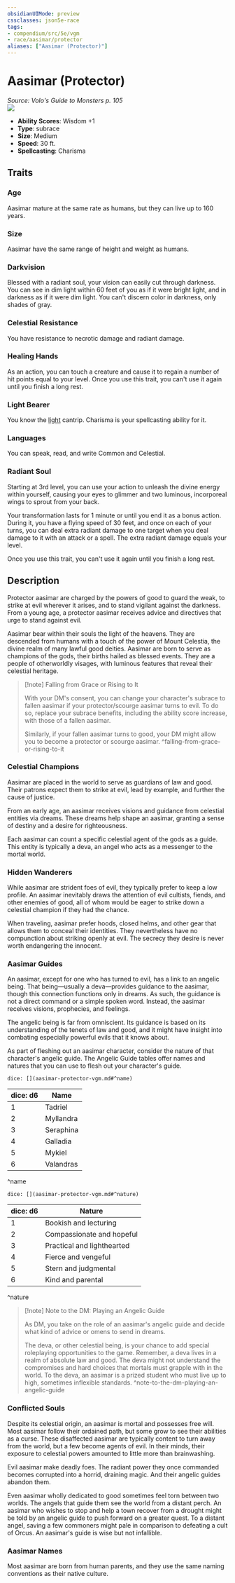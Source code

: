 ```yaml
---
obsidianUIMode: preview
cssclasses: json5e-race
tags:
- compendium/src/5e/vgm
- race/aasimar/protector
aliases: ["Aasimar (Protector)"]
---
```

# Aasimar (Protector)
*Source: Volo's Guide to Monsters p. 105*  
![](https://raw.githubusercontent.com/5etools-mirror-2/5etools-img/main/races/VGM/Aasimar.webp#right)  

- **Ability Scores**: Wisdom +1
- **Type**: subrace
- **Size**: Medium
- **Speed**: 30 ft.
- **Spellcasting**: Charisma

## Traits

### Age

Aasimar mature at the same rate as humans, but they can live up to 160 years.

### Size

Aasimar have the same range of height and weight as humans.

### Darkvision

Blessed with a radiant soul, your vision can easily cut through darkness. You can see in dim light within 60 feet of you as if it were bright light, and in darkness as if it were dim light. You can't discern color in darkness, only shades of gray.

### Celestial Resistance

You have resistance to necrotic damage and radiant damage.

### Healing Hands

As an action, you can touch a creature and cause it to regain a number of hit points equal to your level. Once you use this trait, you can't use it again until you finish a long rest.

### Light Bearer

You know the [light](/3-Mechanics/CLI/spells/light.md) cantrip. Charisma is your spellcasting ability for it.

### Languages

You can speak, read, and write Common and Celestial.

### Radiant Soul

Starting at 3rd level, you can use your action to unleash the divine energy within yourself, causing your eyes to glimmer and two luminous, incorporeal wings to sprout from your back.

Your transformation lasts for 1 minute or until you end it as a bonus action. During it, you have a flying speed of 30 feet, and once on each of your turns, you can deal extra radiant damage to one target when you deal damage to it with an attack or a spell. The extra radiant damage equals your level.

Once you use this trait, you can't use it again until you finish a long rest.

## Description

Protector aasimar are charged by the powers of good to guard the weak, to strike at evil wherever it arises, and to stand vigilant against the darkness. From a young age, a protector aasimar receives advice and directives that urge to stand against evil.

Aasimar bear within their souls the light of the heavens. They are descended from humans with a touch of the power of Mount Celestia, the divine realm of many lawful good deities. Aasimar are born to serve as champions of the gods, their births hailed as blessed events. They are a people of otherworldly visages, with luminous features that reveal their celestial heritage.

> [!note] Falling from Grace or Rising to It
> 
> With your DM's consent, you can change your character's subrace to fallen aasimar if your protector/scourge aasimar turns to evil. To do so, replace your subrace benefits, including the ability score increase, with those of a fallen aasimar.
> 
> Similarly, if your fallen aasimar turns to good, your DM might allow you to become a protector or scourge aasimar.
^falling-from-grace-or-rising-to-it

### Celestial Champions

Aasimar are placed in the world to serve as guardians of law and good. Their patrons expect them to strike at evil, lead by example, and further the cause of justice.

From an early age, an aasimar receives visions and guidance from celestial entities via dreams. These dreams help shape an aasimar, granting a sense of destiny and a desire for righteousness.

Each aasimar can count a specific celestial agent of the gods as a guide. This entity is typically a deva, an angel who acts as a messenger to the mortal world.

### Hidden Wanderers

While aasimar are strident foes of evil, they typically prefer to keep a low profile. An aasimar inevitably draws the attention of evil cultists, fiends, and other enemies of good, all of whom would be eager to strike down a celestial champion if they had the chance.

When traveling, aasimar prefer hoods, closed helms, and other gear that allows them to conceal their identities. They nevertheless have no compunction about striking openly at evil. The secrecy they desire is never worth endangering the innocent.

### Aasimar Guides

An aasimar, except for one who has turned to evil, has a link to an angelic being. That being—usually a deva—provides guidance to the aasimar, though this connection functions only in dreams. As such, the guidance is not a direct command or a simple spoken word. Instead, the aasimar receives visions, prophecies, and feelings.

The angelic being is far from omniscient. Its guidance is based on its understanding of the tenets of law and good, and it might have insight into combating especially powerful evils that it knows about.

As part of fleshing out an aasimar character, consider the nature of that character's angelic guide. The Angelic Guide tables offer names and natures that you can use to flesh out your character's guide.

`dice: [](aasimar-protector-vgm.md#^name)`

| dice: d6 | Name |
|----------|------|
| 1 | Tadriel |
| 2 | Myllandra |
| 3 | Seraphina |
| 4 | Galladia |
| 5 | Mykiel |
| 6 | Valandras |
^name

`dice: [](aasimar-protector-vgm.md#^nature)`

| dice: d6 | Nature |
|----------|--------|
| 1 | Bookish and lecturing |
| 2 | Compassionate and hopeful |
| 3 | Practical and lighthearted |
| 4 | Fierce and vengeful |
| 5 | Stern and judgmental |
| 6 | Kind and parental |
^nature

> [!note] Note to the DM: Playing an Angelic Guide
> 
> As DM, you take on the role of an aasimar's angelic guide and decide what kind of advice or omens to send in dreams.
> 
> The deva, or other celestial being, is your chance to add special roleplaying opportunities to the game. Remember, a deva lives in a realm of absolute law and good. The deva might not understand the compromises and hard choices that mortals must grapple with in the world. To the deva, an aasimar is a prized student who must live up to high, sometimes inflexible standards.
^note-to-the-dm-playing-an-angelic-guide

### Conflicted Souls

Despite its celestial origin, an aasimar is mortal and possesses free will. Most aasimar follow their ordained path, but some grow to see their abilities as a curse. These disaffected aasimar are typically content to turn away from the world, but a few become agents of evil. In their minds, their exposure to celestial powers amounted to little more than brainwashing.

Evil aasimar make deadly foes. The radiant power they once commanded becomes corrupted into a horrid, draining magic. And their angelic guides abandon them.

Even aasimar wholly dedicated to good sometimes feel torn between two worlds. The angels that guide them see the world from a distant perch. An aasimar who wishes to stop and help a town recover from a drought might be told by an angelic guide to push forward on a greater quest. To a distant angel, saving a few commoners might pale in comparison to defeating a cult of Orcus. An aasimar's guide is wise but not infallible.

### Aasimar Names

Most aasimar are born from human parents, and they use the same naming conventions as their native culture.